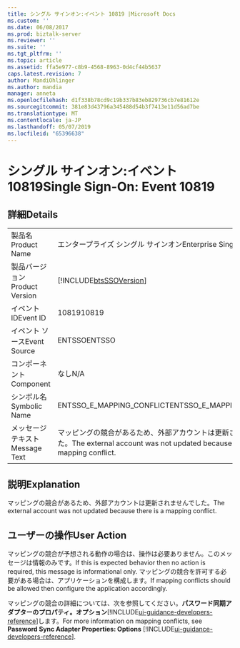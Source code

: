 ```yaml
---
title: シングル サインオン:イベント 10819 |Microsoft Docs
ms.custom: ''
ms.date: 06/08/2017
ms.prod: biztalk-server
ms.reviewer: ''
ms.suite: ''
ms.tgt_pltfrm: ''
ms.topic: article
ms.assetid: ffa5e977-c8b9-4568-8963-0d4cf44b5637
caps.latest.revision: 7
author: MandiOhlinger
ms.author: mandia
manager: anneta
ms.openlocfilehash: d1f338b78cd9c19b337b83eb829736cb7e81612e
ms.sourcegitcommit: 381e83d43796a345488d54b3f7413e11d56ad7be
ms.translationtype: MT
ms.contentlocale: ja-JP
ms.lasthandoff: 05/07/2019
ms.locfileid: "65396638"
---
```

# <a name="single-sign-on-event-10819"></a><span data-ttu-id="d45ce-102">シングル サインオン:イベント 10819</span><span class="sxs-lookup"><span data-stu-id="d45ce-102">Single Sign-On: Event 10819</span></span>
## <a name="details"></a><span data-ttu-id="d45ce-103">詳細</span><span class="sxs-lookup"><span data-stu-id="d45ce-103">Details</span></span>  
  
|                 |                                                                           |
|-----------------|---------------------------------------------------------------------------|
|  <span data-ttu-id="d45ce-104">製品名</span><span class="sxs-lookup"><span data-stu-id="d45ce-104">Product Name</span></span>   |                         <span data-ttu-id="d45ce-105">エンタープライズ シングル サインオン</span><span class="sxs-lookup"><span data-stu-id="d45ce-105">Enterprise Single Sign-On</span></span>                         |
| <span data-ttu-id="d45ce-106">製品バージョン</span><span class="sxs-lookup"><span data-stu-id="d45ce-106">Product Version</span></span> |        [!INCLUDE[btsSSOVersion](../includes/btsssoversion-md.md)]         |
|    <span data-ttu-id="d45ce-107">イベント ID</span><span class="sxs-lookup"><span data-stu-id="d45ce-107">Event ID</span></span>     |                                   <span data-ttu-id="d45ce-108">10819</span><span class="sxs-lookup"><span data-stu-id="d45ce-108">10819</span></span>                                   |
|  <span data-ttu-id="d45ce-109">イベント ソース</span><span class="sxs-lookup"><span data-stu-id="d45ce-109">Event Source</span></span>   |                                  <span data-ttu-id="d45ce-110">ENTSSO</span><span class="sxs-lookup"><span data-stu-id="d45ce-110">ENTSSO</span></span>                                   |
|    <span data-ttu-id="d45ce-111">コンポーネント</span><span class="sxs-lookup"><span data-stu-id="d45ce-111">Component</span></span>    |                                    <span data-ttu-id="d45ce-112">なし</span><span class="sxs-lookup"><span data-stu-id="d45ce-112">N/A</span></span>                                    |
|  <span data-ttu-id="d45ce-113">シンボル名</span><span class="sxs-lookup"><span data-stu-id="d45ce-113">Symbolic Name</span></span>  |                         <span data-ttu-id="d45ce-114">ENTSSO_E_MAPPING_CONFLICT</span><span class="sxs-lookup"><span data-stu-id="d45ce-114">ENTSSO_E_MAPPING_CONFLICT</span></span>                         |
|  <span data-ttu-id="d45ce-115">メッセージ テキスト</span><span class="sxs-lookup"><span data-stu-id="d45ce-115">Message Text</span></span>   | <span data-ttu-id="d45ce-116">マッピングの競合があるため、外部アカウントは更新されませんでした。</span><span class="sxs-lookup"><span data-stu-id="d45ce-116">The external account was not updated because there is a mapping conflict.</span></span> |
  
## <a name="explanation"></a><span data-ttu-id="d45ce-117">説明</span><span class="sxs-lookup"><span data-stu-id="d45ce-117">Explanation</span></span>  
 <span data-ttu-id="d45ce-118">マッピングの競合があるため、外部アカウントは更新されませんでした。</span><span class="sxs-lookup"><span data-stu-id="d45ce-118">The external account was not updated because there is a mapping conflict.</span></span>  
  
## <a name="user-action"></a><span data-ttu-id="d45ce-119">ユーザーの操作</span><span class="sxs-lookup"><span data-stu-id="d45ce-119">User Action</span></span>  
 <span data-ttu-id="d45ce-120">マッピングの競合が予想される動作の場合は、操作は必要ありません。このメッセージは情報のみです。</span><span class="sxs-lookup"><span data-stu-id="d45ce-120">If this is expected behavior then no action is required, this message is informational only.</span></span> <span data-ttu-id="d45ce-121">マッピングの競合を許可する必要がある場合は、アプリケーションを構成します。</span><span class="sxs-lookup"><span data-stu-id="d45ce-121">If mapping conflicts should be allowed then configure the application accordingly.</span></span>  
  
 <span data-ttu-id="d45ce-122">マッピングの競合の詳細については、次を参照してください。**パスワード同期アダプターのプロパティ。オプション**[!INCLUDE[ui-guidance-developers-reference](../includes/ui-guidance-developers-reference.md)]します。</span><span class="sxs-lookup"><span data-stu-id="d45ce-122">For more information on mapping conflicts, see **Password Sync Adapter Properties: Options** [!INCLUDE[ui-guidance-developers-reference](../includes/ui-guidance-developers-reference.md)].</span></span>